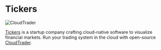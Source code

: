 # Tickers

![CloudTrader](https://www.cloudtrader.com/img/social/github/header.png)

[Tickers](https://www.tickers.com) is a startup company crafting cloud-native software to visualize financial markets. Run your trading system in the cloud with open-source [CloudTrader](https://github.com/cloudtrading/cloudtrader).
